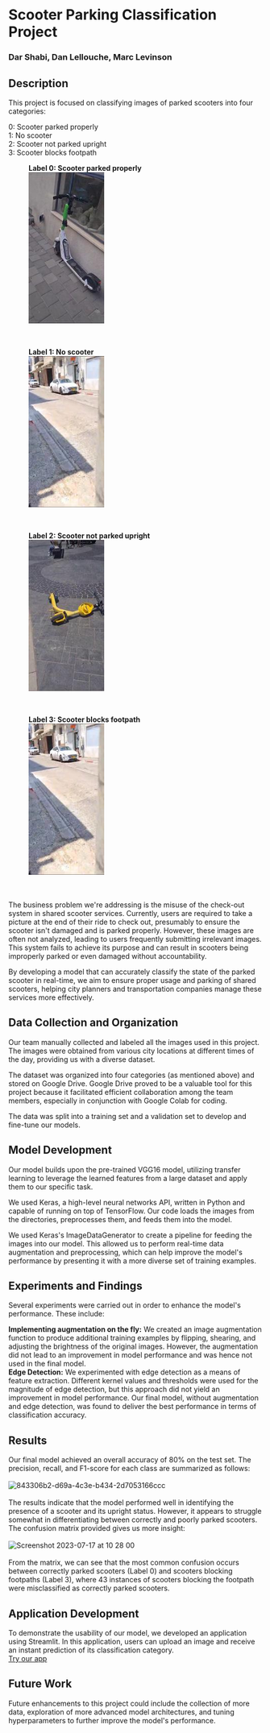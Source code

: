 
# Scooter Parking Classification Project
###  Dar Shabi, Dan Lellouche, Marc Levinson
## Description

This project is focused on classifying images of parked scooters into four categories:

0: Scooter parked properly\
1: No scooter\
2: Scooter not parked upright\
3: Scooter blocks footpath
<br/>
<figure>
  <figcaption><b>Label 0: Scooter parked properly</b></figcaption>
  <img src="0_0_vid_80_80.jpg">
</figure>
<br/>
<figure>
  <figcaption><b>Label 1: No scooter</b></figcaption>
  <img src="1_1_vid_41_1520.jpg">
</figure>
<br/>
<figure>
  <figcaption><b>Label 2: Scooter not parked upright</b></figcaption>
  <img src="2_2_vid_23_340.jpg">
</figure>
<br/>
<figure>
  <figcaption><b>Label 3: Scooter blocks footpath</b></figcaption>
  <img src="1_1_vid_41_1520.jpg">
</figure>
<br/>

<br/>
The business problem we're addressing is the misuse of the check-out system in shared scooter services. Currently, users are required to take a picture at the end of their ride to check out, presumably to ensure the scooter isn't damaged and is parked properly. However, these images are often not analyzed, leading to users frequently submitting irrelevant images. This system fails to achieve its purpose and can result in scooters being improperly parked or even damaged without accountability.

By developing a model that can accurately classify the state of the parked scooter in real-time, we aim to ensure proper usage and parking of shared scooters, helping city planners and transportation companies manage these services more effectively.

## Data Collection and Organization

Our team manually collected and labeled all the images used in this project. The images were obtained from various city locations at different times of the day, providing us with a diverse dataset.

The dataset was organized into four categories (as mentioned above) and stored on Google Drive. Google Drive proved to be a valuable tool for this project because it facilitated efficient collaboration among the team members, especially in conjunction with Google Colab for coding.

The data was split into a training set and a validation set to develop and fine-tune our models.

## Model Development

Our model builds upon the pre-trained VGG16 model, utilizing transfer learning to leverage the learned features from a large dataset and apply them to our specific task.

We used Keras, a high-level neural networks API, written in Python and capable of running on top of TensorFlow. Our code loads the images from the directories, preprocesses them, and feeds them into the model.

We used Keras's ImageDataGenerator to create a pipeline for feeding the images into our model. This allowed us to perform real-time data augmentation and preprocessing, which can help improve the model's performance by presenting it with a more diverse set of training examples.

## Experiments and Findings

Several experiments were carried out in order to enhance the model's performance. These include:

**Implementing augmentation on the fly:** We created an image augmentation function to produce additional training examples by flipping, shearing, and adjusting the brightness of the original images. However, the augmentation did not lead to an improvement in model performance and was hence not used in the final model.\
**Edge Detection:** We experimented with edge detection as a means of feature extraction. Different kernel values and thresholds were used for the magnitude of edge detection, but this approach did not yield an improvement in model performance.
Our final model, without augmentation and edge detection, was found to deliver the best performance in terms of classification accuracy.

## Results

Our final model achieved an overall accuracy of 80% on the test set. The precision, recall, and F1-score for each class are summarized as follows:
<br>
<br/>
![843306b2-d69a-4c3e-b434-2d7053166ccc](https://github.com/DarShabi/ITC-Final-Project-Scooters/assets/127299167/e06d6798-6c28-4dea-bd73-34bf06ca2b02)
<br>
<br/>
The results indicate that the model performed well in identifying the presence of a scooter and its upright status. However, it appears to struggle somewhat in differentiating between correctly and poorly parked scooters.
The confusion matrix provided gives us more insight:
<br>
<br/>
<img width="159" alt="Screenshot 2023-07-17 at 10 28 00" src="https://github.com/DarShabi/ITC-Final-Project-Scooters/assets/127299167/6aff6285-304d-40a7-9e9d-fe5fde220526">
<br>
<br/>
From the matrix, we can see that the most common confusion occurs between correctly parked scooters (Label 0) and scooters blocking footpaths (Label 3), where 43 instances of scooters blocking the footpath were misclassified as correctly parked scooters. 

## Application Development

To demonstrate the usability of our model, we developed an application using Streamlit. In this application, users can upload an image and receive an instant prediction of its classification category. 
<br/>
[Try our app](http://3.71.16.175:8501/)


## Future Work

Future enhancements to this project could include the collection of more data, exploration of more advanced model architectures, and tuning hyperparameters to further improve the model's performance.
